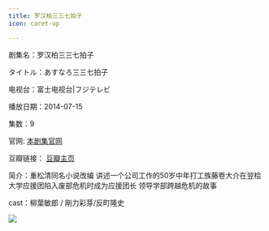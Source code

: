 ```yaml
---
title: 罗汉柏三三七拍子
icon: caret-up

---
```


剧集名：罗汉柏三三七拍子

タイトル：あすなろ三三七拍子

电视台：富士电视台|フジテレビ

播放日期：2014-07-15

集数：9

官网: [本剧集官网](https://www.fujitv.co.jp/b_hp/asunaro337/index.html)

豆瓣链接： [豆瓣主页](https://movie.douban.com/subject/25905774/)


简介：重松清同名小说改编 讲述一个公司工作的50岁中年打工族藤卷大介在翌桧大学应援团陷入废部危机时成为应援团长 领导学部跨越危机的故事

cast：柳葉敏郎 / 剛力彩芽/反町隆史

![](https://listpic.tsgsanjiao.com/2014/2014337pz.jpg)